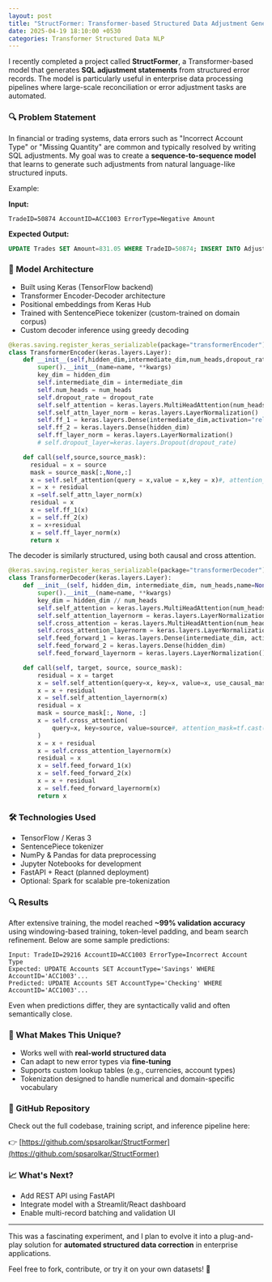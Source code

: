 ```yaml
---
layout: post
title: "StructFormer: Transformer-based Structured Data Adjustment Generator"
date: 2025-04-19 18:10:00 +0530
categories: Transformer Structured Data NLP
---
```


I recently completed a project called **StructFormer**, a Transformer-based model that generates **SQL adjustment statements** from structured error records. The model is particularly useful in enterprise data processing pipelines where large-scale reconciliation or error adjustment tasks are automated.

### 🔍 Problem Statement

In financial or trading systems, data errors such as "Incorrect Account Type" or "Missing Quantity" are common and typically resolved by writing SQL adjustments. My goal was to create a **sequence-to-sequence model** that learns to generate such adjustments from natural language-like structured inputs.

Example:

**Input:**

```
TradeID=50874 AccountID=ACC1003 ErrorType=Negative Amount
```

**Expected Output:**

```sql
UPDATE Trades SET Amount=831.05 WHERE TradeID=50874; INSERT INTO AdjustmentLog(ErrorID, AdjustedBy) VALUES('ERR5827', 'User1');
```

### 🧠 Model Architecture

- Built using Keras (TensorFlow backend)
- Transformer Encoder-Decoder architecture
- Positional embeddings from Keras Hub
- Trained with SentencePiece tokenizer (custom-trained on domain corpus)
- Custom decoder inference using greedy decoding

```python
@keras.saving.register_keras_serializable(package="transformerEncoder")
class TransformerEncoder(keras.layers.Layer):
    def __init__(self,hidden_dim,intermediate_dim,num_heads,dropout_rate=0.1,name=None, **kwargs):
        super().__init__(name=name, **kwargs)
        key_dim = hidden_dim
        self.intermediate_dim = intermediate_dim
        self.num_heads = num_heads
        self.dropout_rate = dropout_rate
        self.self_attention = keras.layers.MultiHeadAttention(num_heads,key_dim)
        self.self_attn_layer_norm = keras.layers.LayerNormalization()
        self.ff_1 = keras.layers.Dense(intermediate_dim,activation="relu")
        self.ff_2 = keras.layers.Dense(hidden_dim)
        self.ff_layer_norm = keras.layers.LayerNormalization()
        # self.dropout_layer=keras.layers.Dropout(dropout_rate)

    def call(self,source,source_mask):
      residual = x = source
      mask = source_mask[:,None,:]
      x = self.self_attention(query = x,value = x,key = x)#, attention_mask=tf.cast(mask, tf.float32)) # This is specifically required for M1 Mac
      x = x + residual
      x =self.self_attn_layer_norm(x)
      residual = x
      x = self.ff_1(x)
      x = self.ff_2(x)
      x = x+residual
      x = self.ff_layer_norm(x)
      return x
```

The decoder is similarly structured, using both causal and cross attention.

```python
@keras.saving.register_keras_serializable(package="transformerDecoder")
class TransformerDecoder(keras.layers.Layer):
    def __init__(self, hidden_dim, intermediate_dim, num_heads,name=None, **kwargs):
        super().__init__(name=name, **kwargs)
        key_dim = hidden_dim // num_heads
        self.self_attention = keras.layers.MultiHeadAttention(num_heads, key_dim)
        self.self_attention_layernorm = keras.layers.LayerNormalization()
        self.cross_attention = keras.layers.MultiHeadAttention(num_heads, key_dim)
        self.cross_attention_layernorm = keras.layers.LayerNormalization()
        self.feed_forward_1 = keras.layers.Dense(intermediate_dim, activation="relu")
        self.feed_forward_2 = keras.layers.Dense(hidden_dim)
        self.feed_forward_layernorm = keras.layers.LayerNormalization()

    def call(self, target, source, source_mask):
        residual = x = target
        x = self.self_attention(query=x, key=x, value=x, use_causal_mask=True)
        x = x + residual
        x = self.self_attention_layernorm(x)
        residual = x
        mask = source_mask[:, None, :]
        x = self.cross_attention(
            query=x, key=source, value=source#, attention_mask=tf.cast(mask, tf.float32) # This is specifically required for M1 Mac
        )
        x = x + residual
        x = self.cross_attention_layernorm(x)
        residual = x
        x = self.feed_forward_1(x)
        x = self.feed_forward_2(x)
        x = x + residual
        x = self.feed_forward_layernorm(x)
        return x
```

### 🛠️ Technologies Used

- TensorFlow / Keras 3
- SentencePiece tokenizer
- NumPy & Pandas for data preprocessing
- Jupyter Notebooks for development
- FastAPI + React (planned deployment)
- Optional: Spark for scalable pre-tokenization

### 🔍 Results

After extensive training, the model reached **~99% validation accuracy** using windowing-based training, token-level padding, and beam search refinement. Below are some sample predictions:

```
Input: TradeID=29216 AccountID=ACC1003 ErrorType=Incorrect Account Type
Expected: UPDATE Accounts SET AccountType='Savings' WHERE AccountID='ACC1003'...
Predicted: UPDATE Accounts SET AccountType='Checking' WHERE AccountID='ACC1003'...
```

Even when predictions differ, they are syntactically valid and often semantically close.

### 🧹 What Makes This Unique?

- Works well with **real-world structured data**
- Can adapt to new error types via **fine-tuning**
- Supports custom lookup tables (e.g., currencies, account types)
- Tokenization designed to handle numerical and domain-specific vocabulary

### 📆 GitHub Repository

Check out the full codebase, training script, and inference pipeline here:

👉 [https://github.com/spsarolkar/StructFormer](https://github.com/spsarolkar/StructFormer)

### 📈 What's Next?

- Add REST API using FastAPI
- Integrate model with a Streamlit/React dashboard
- Enable multi-record batching and validation UI

---

This was a fascinating experiment, and I plan to evolve it into a plug-and-play solution for **automated structured data correction** in enterprise applications.

Feel free to fork, contribute, or try it on your own datasets! 🚀
